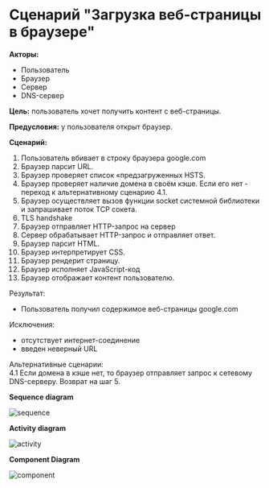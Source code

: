 # Сценарий "Загрузка веб-страницы в браузере"

**Акторы:**
- Пользователь
- Браузер
- Сервер
- DNS-сервер

**Цель:** пользователь хочет получить контент с веб-страницы.

**Предусловия:** у пользователя открыт браузер.

**Сценарий:**

1. Пользователь вбивает в строку браузера google.com
2. Браузер парсит URL. 
3. Браузер проверяет список «предзагруженных HSTS.
4. Браузер проверяет наличие домена в своём кэше. Если его нет - переход к альтернативному сценарию 4.1.
5. Браузер осуществляет вызов функции socket системной библиотеки и запрашивает поток TCP сокета.
6. TLS handshake 
7. Браузер отправляет HTTP-запрос на сервер
8. Сервер обрабатывает HTTP-запрос и отправляет ответ.
9. Браузер парсит HTML.
10. Браузер интерпретирует CSS.
11. Браузер рендерит страницу.
12. Браузер исполняет JavaScript-код 
13. Браузер отображает контент пользователю.

Результат:
- Пользователь получил содержимое веб-страницы google.com

Исключения:
- отсутствует интернет-соединение
- введен неверный URL

Альтернативные сценарии:   
4.1 Если домена в кэше нет, то браузер отправляет запрос к сетевому DNS-серверу. Возврат на шаг 5.

**Sequence diagram**  

![sequence](https://www.plantuml.com/plantuml/img/TL91KiCm3Bpd5Ve0zDu3KsPwuCGmb0-uZeXD7SjOSfd-7hbDqcG8DrcxMgqaxrXCbjA7nbYX38KnDqSgiJNv0iTCFpM1KRnSe8qyXfezAr3fyF0q4c4BYcDcw8YwW8-M-YhipqPmKeka3zBoCRE5P38Zb1pMGElGdk3by760u5duVyx-zG3MiCF6184zzSP7y0nQ01g9mm4U_Qfr7KfjFx-_GSRlWYntmtNU2Zyi9hnHEL5aR5fSi36sS-tRbhI64aPWiYUSoGyx74ZB9cBJlScQulLk8871cTYoCoTSL_hqqRERiTRKd4YQvh-lTy9J9elCFdOJQxNPe5DzBtOpZFhdS32UtaaVDfPvyxLoNcLbtQm6zOB9T8iXog2ZRVNpNIaQbY3LxPKyCpB-mPtgwQ__1G00)

**Activity diagram**  

![activity](https://www.plantuml.com/plantuml/img/PL91KiCm3Bpx5Jes5nwGNCh00IuTXl01uoY9IMePIIamayTZfwJDq8l7Nkr6cvNsefPrEevcdWHvDilRb1WKMQ0ZwaQyStIiZ6zXTo1upfM02ev2GAUUGW7QOu3T3qfXoiW-A20pSPK-Hz7WA0YxG8MPtvc-bZvbj9pGYSVAO6XyQqhNenlWgNwhOVIYKgtGuw46PwN7iuc6ZjO7y0BfNF1YPVwnSaDJth--0EFdXAALcPiWyuf9f22uDjwOefZ-GyWDc2K9EosmkhXHRVXBMg2ZG6z38xqTSAjhVV3ItzIl-burRZnUX979eOWFtRMwaczjjCG3h8dsUaoHBf3jSawcVAZh55KQMsHKcoVsZu3Vw2P5-B0dAuvzpDDjpW51PfgIqnKv3ngYxL8fUKH9Qx90wJgDcksUYvTbIjFV9sLQi5y0)

**Component Diagram**  

![component](https://www.plantuml.com/plantuml/img/PL7B3e8m4Bpp5Hlk_88X-3WP3n9Fn906LY1AYzkY1yE_knOgHNiWdPbbPtORQoF8zEqjw4Hn5HL2k2Cb3Mnb6S8h03wdunwYQ0LPGkgfaSwMBLJRAObSEj4_x5eKDLgkaGRf8We4GbaYOPbtx1GCisV25nmTlouGKLFLXerhOxgSyDwZDhRZH6YsqWX_qVnwgwP83oSwO4TQD0e6c1Dj3gcRtql4lx2moEBXZvun1ktxUOJNOBASExXX5jDmekbkXN6dzcknsxnViznnp8XVzmq0)
